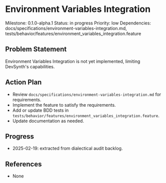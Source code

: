 # Environment Variables Integration
Milestone: 0.1.0-alpha.1
Status: in progress
Priority: low
Dependencies: docs/specifications/environment-variables-integration.md, tests/behavior/features/environment_variables_integration.feature

## Problem Statement
Environment Variables Integration is not yet implemented, limiting DevSynth's capabilities.


## Action Plan
- Review `docs/specifications/environment-variables-integration.md` for requirements.
- Implement the feature to satisfy the requirements.
- Add or update BDD tests in `tests/behavior/features/environment_variables_integration.feature`.
- Update documentation as needed.

## Progress
- 2025-02-19: extracted from dialectical audit backlog.

## References
- None
